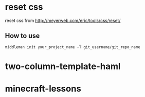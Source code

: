 # reset css
reset css from http://meyerweb.com/eric/tools/css/reset/

## How to use
```=shell
middleman init your_project_name -T git_username/git_repo_name
```
# two-column-template-haml
# minecraft-lessons
